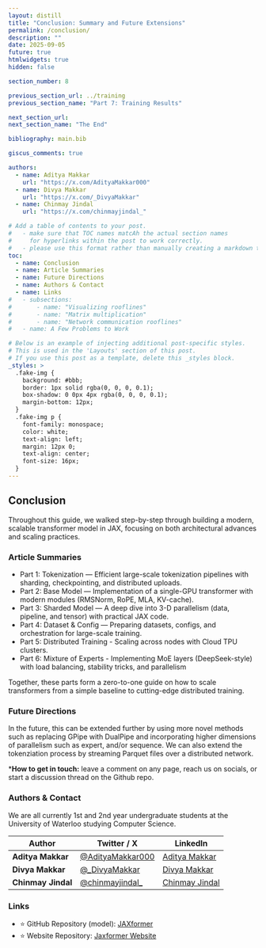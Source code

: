 ```yaml
---
layout: distill
title: "Conclusion: Summary and Future Extensions"
permalink: /conclusion/
description: ""
date: 2025-09-05
future: true
htmlwidgets: true
hidden: false

section_number: 8

previous_section_url: ../training
previous_section_name: "Part 7: Training Results"

next_section_url:
next_section_name: "The End"

bibliography: main.bib

giscus_comments: true

authors:
  - name: Aditya Makkar
    url: "https://x.com/AdityaMakkar000"
  - name: Divya Makkar
    url: "https://x.com/_DivyaMakkar"
  - name: Chinmay Jindal
    url: "https://x.com/chinmayjindal_"

# Add a table of contents to your post.
#   - make sure that TOC names matcAh the actual section names
#     for hyperlinks within the post to work correctly.
#   - please use this format rather than manually creating a markdown table of contents.
toc:
  - name: Conclusion
  - name: Article Summaries
  - name: Future Directions
  - name: Authors & Contact
  - name: Links
#   - subsections:
#       - name: "Visualizing rooflines"
#       - name: "Matrix multiplication"
#       - name: "Network communication rooflines"
#   - name: A Few Problems to Work

# Below is an example of injecting additional post-specific styles.
# This is used in the 'Layouts' section of this post.
# If you use this post as a template, delete this _styles block.
_styles: >
  .fake-img {
    background: #bbb;
    border: 1px solid rgba(0, 0, 0, 0.1);
    box-shadow: 0 0px 4px rgba(0, 0, 0, 0.1);
    margin-bottom: 12px;
  }
  .fake-img p {
    font-family: monospace;
    color: white;
    text-align: left;
    margin: 12px 0;
    text-align: center;
    font-size: 16px;
  }
---
```


## Conclusion  

Throughout this guide, we walked step-by-step through building a modern, scalable transformer model in JAX, focusing on both architectural advances and scaling practices.

### Article Summaries

- Part 1: Tokenization — Efficient large-scale tokenization pipelines with sharding, checkpointing, and distributed uploads.  
- Part 2: Base Model — Implementation of a single-GPU transformer with modern modules (RMSNorm, RoPE, MLA, KV-cache).  
- Part 3: Sharded Model — A deep dive into 3-D parallelism (data, pipeline, and tensor) with practical JAX code.  
- Part 4: Dataset & Config — Preparing datasets, configs, and orchestration for large-scale training.  
- Part 5: Distributed Training - Scaling across nodes with Cloud TPU clusters.
- Part 6: Mixture of Experts - Implementing MoE layers (DeepSeek-style) with load balancing, stability tricks, and parallelism

Together, these parts form a zero-to-one guide on how to scale transformers from a simple baseline to cutting-edge distributed training.  

### Future Directions  

In the future, this can be extended further by using more novel methods such as replacing GPipe with DualPipe and incorporating higher dimensions of parallelism such as expert, and/or sequence. We can also extend the tokenziation process by streaming Parquet files over a distributed network.

***How to get in touch:** leave a comment on any page, reach us on socials, or start a discussion thread on the Github repo.

### Authors & Contact

We are all currently 1st and 2nd year undergraduate students at the University of Waterloo studying Computer Science.

| Author           | Twitter / X                                                   | LinkedIn |
|------------------|---------------------------------------------------------------|-------------------|
| **Aditya Makkar** | [@AdityaMakkar000](https://x.com/AdityaMakkar000)             | [Aditya Makkar](https://www.linkedin.com/in/aditya-makkar-76a23a246/) |
| **Divya Makkar**  | [@_DivyaMakkar](https://x.com/_DivyaMakkar)                   | [Divya Makkar](https://www.linkedin.com/in/divya-makkar000/) |
| **Chinmay Jindal**| [@chinmayjindal_](https://x.com/chinmayjindal_)               | [Chinmay Jindal](https://www.linkedin.com/in/chinmayjindal/) |

### Links

- ⭐ GitHub Repository (model): [JAXformer](https://github.com/divyamakkar0/Jaxformer)
- ⭐ Website Repository: [Jaxformer Website](https://jindal013.github.io/jaxformer-website-v2)
